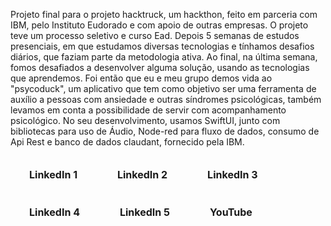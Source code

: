 <!DOCTYPE html>
<html lang="en">
<head>
<meta charset="UTF-8">
<meta name="viewport" content="width=device-width, initial-scale=1.0">
<title>Projeto Hacktruck</title>
<style>
  .social-button {
    display: inline-block;
    margin: 10px;
    padding: 10px 20px;
    border: none;
    border-radius: 4px;
    font-size: 16px;
    font-weight: bold;
    text-align: center;
    text-decoration: none;
    cursor: pointer;
    transition: background-color 0.3s ease;
  }

  .linkedin-button {
    background-color: #0077B5;
    color: #fff;
  }

  .linkedin-button:hover {
    background-color: #005F8E;
  }

  .youtube-button {
    background-color: #FF0000;
    color: #fff;
  }

  .youtube-button:hover {
    background-color: #CC0000;
  }
</style>
</head>
<body>
<p>
  Projeto final para o projeto hacktruck, um hackthon, feito em parceria com IBM, pelo Instituto Eudorado e com apoio de outras empresas. O projeto teve um processo seletivo e curso Ead. Depois 5 semanas de estudos presenciais, em que estudamos diversas tecnologias e tínhamos desafios diários, que faziam parte da metodologia ativa. Ao final, na última semana, fomos desafiados a desenvolver alguma solução, usando as tecnologias que aprendemos. Foi então que eu e meu grupo demos vida ao "psycoduck", um aplicativo que tem como objetivo ser uma ferramenta de auxílio a pessoas com ansiedade e outras síndromes psicológicas, também levamos em conta a possibilidade de servir com acompanhamento psicológico. No seu desenvolvimento, usamos SwiftUI, junto com bibliotecas para uso de Áudio, Node-red para fluxo de dados, consumo de Api Rest e banco de dados claudant, fornecido pela IBM.
</p>
<a href="https://www.linkedin.com/in/perfil1" target="_blank" rel="noopener noreferrer" class="social-button linkedin-button">
  LinkedIn 1
</a>
<a href="https://www.linkedin.com/in/perfil2" target="_blank" rel="noopener noreferrer" class="social-button linkedin-button">
  LinkedIn 2
</a>
<a href="https://www.linkedin.com/in/perfil3" target="_blank" rel="noopener noreferrer" class="social-button linkedin-button">
  LinkedIn 3
</a>
<a href="https://www.linkedin.com/in/perfil4" target="_blank" rel="noopener noreferrer" class="social-button linkedin-button">
  LinkedIn 4
</a>
<a href="https://www.linkedin.com/in/perfil5" target="_blank" rel="noopener noreferrer" class="social-button linkedin-button">
  LinkedIn 5
</a>
<a href="https://www.youtube.com/seucanal" target="_blank" rel="noopener noreferrer" class="social-button youtube-button">
  YouTube
</a>
</body>
</html>

